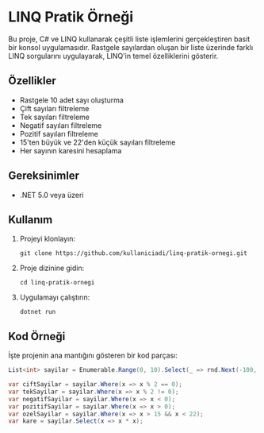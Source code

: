 # LINQ Pratik Örneği

Bu proje, C# ve LINQ kullanarak çeşitli liste işlemlerini gerçekleştiren basit bir konsol uygulamasıdır. Rastgele sayılardan oluşan bir liste üzerinde farklı LINQ sorgularını uygulayarak, LINQ'in temel özelliklerini gösterir.

## Özellikler

- Rastgele 10 adet sayı oluşturma
- Çift sayıları filtreleme
- Tek sayıları filtreleme
- Negatif sayıları filtreleme
- Pozitif sayıları filtreleme
- 15'ten büyük ve 22'den küçük sayıları filtreleme
- Her sayının karesini hesaplama

## Gereksinimler

- .NET 5.0 veya üzeri

## Kullanım

1. Projeyi klonlayın:
   ```
   git clone https://github.com/kullaniciadi/linq-pratik-ornegi.git
   ```
2. Proje dizinine gidin:
   ```
   cd linq-pratik-ornegi
   ```
3. Uygulamayı çalıştırın:
   ```
   dotnet run
   ```

## Kod Örneği

İşte projenin ana mantığını gösteren bir kod parçası:

```csharp
List<int> sayilar = Enumerable.Range(0, 10).Select(_ => rnd.Next(-100, 100)).ToList();

var ciftSayilar = sayilar.Where(x => x % 2 == 0);
var tekSayilar = sayilar.Where(x => x % 2 != 0);
var negatifSayilar = sayilar.Where(x => x < 0);
var pozitifSayilar = sayilar.Where(x => x > 0);
var ozelSayilar = sayilar.Where(x => x > 15 && x < 22);
var kare = sayilar.Select(x => x * x);
```

